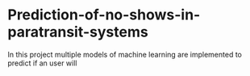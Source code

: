 # Prediction-of-no-shows-in-paratransit-systems
In this project multiple models of machine learning are implemented to predict if an user will
